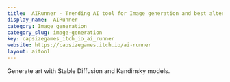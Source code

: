 ```yaml
---
title:  AIRunner - Trending AI tool for Image generation and best alternatives
display_name:  AIRunner
category: Image generation
category_slug: image-generation
key: capsizegames_itch_io_ai_runner
website: https://capsizegames.itch.io/ai-runner
layout: aitool
---
```


Generate art with Stable Diffusion and Kandinsky models.
